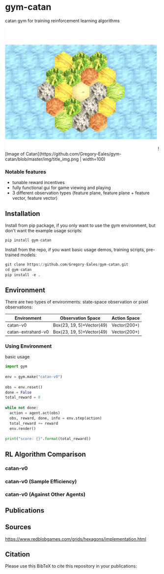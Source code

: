 # gym-catan
catan gym for training reinforcement learning algorithms

<img src="https://github.com/Gregory-Eales/gym-catan/blob/master/img/title_img.png" height="400" />
![Image of Catan](https://github.com/Gregory-Eales/gym-catan/blob/master/img/title_img.png | width=100)



### Notable features

- tunable reward incentives
- fully functional gui for game viewing and playing
- 3 different observation types (feature plane, feature plane + feature vector, feature vector)

## Installation

Install from pip package, if you only want to use the gym environment, but don't want the example usage scripts:

```python
pip install gym-catan
```

Install from the repo, if you want basic usage demos, training scripts, pre-trained models:

```python
git clone https://github.com/Gregory-Eales/gym-catan.git
cd gym-catan
pip install -e .
```

## Environment

There are two types of environments: state-space observation or pixel observations:

|Environment|Observation Space|Action Space
|---|---|---|
|catan-v0|Box(23, 19, 5)+Vector(49)|Vector(200+)
|catan-extrahard-v0|Box(23, 19, 5)+Vector(49)|Vector(200+)


### Using Environment

basic usage

```python
import gym

env = gym.make("catan-v0")

obs = env.reset()
done = False
total_reward = 0

while not done:
  action = agent.act(obs)
  obs, reward, done, info = env.step(action)
  total_reward += reward
  env.render()

print("score: {}".format(total_reward))
```



## RL Algorithm Comparison


### catan-v0


### catan-v0 (Sample Efficiency)


### catan-v0 (Against Other Agents)


## Publications

## Sources

https://www.redblobgames.com/grids/hexagons/implementation.html


## Citation

Please use this BibTeX to cite this repository in your publications:

```

```
